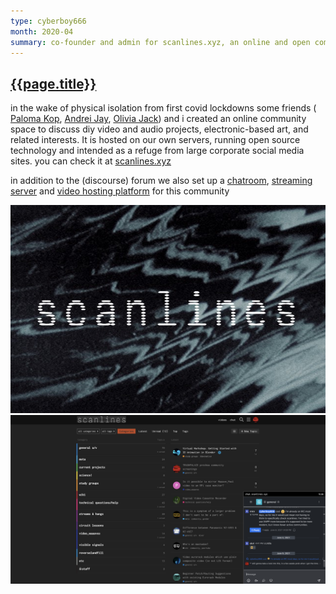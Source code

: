 ```yaml
---
type: cyberboy666
month: 2020-04
summary: co-founder and admin for scanlines.xyz, an online and open community space for diy audio/video projects and electronic media art
---
```


## [ {{page.title}} ]({{page.url}})

in the wake of physical isolation from first covid lockdowns some friends ( [Paloma Kop](https://palomakop.tv/), [Andrei Jay](https://andreijaycreativecoding.com/), [Olivia Jack](https://ojack.xyz/ )) and i created an online community space to discuss diy video and audio projects, electronic-based art, and related interests. It is hosted on our own servers, running open source technology and intended as a refuge from large corporate social media sites. you can check it at [scanlines.xyz](https://scanlines.xyz)

in addition to the (discourse) forum we also set up a [chatroom](chat.scanlines.xyz), [streaming server](https://stream.scanlines.xyz/) and [video hosting platform](https://videos.scanlines.xyz/) for this community

![image](/images/cyberboy666/scanlines_image.jpg)
![image](/images/cyberboy666/scanlines_image2.png)
